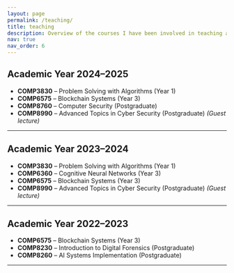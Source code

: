 ```yaml
---
layout: page
permalink: /teaching/
title: teaching
description: Overview of the courses I have been involved in teaching at the **University of Kent**, organised by academic year and course level.
nav: true
nav_order: 6
---
```


## Academic Year 2024–2025
- **COMP3830** – Problem Solving with Algorithms (Year 1)
- **COMP6575** – Blockchain Systems (Year 3)
- **COMP8760** – Computer Security (Postgraduate)
- **COMP8990** – Advanced Topics in Cyber Security (Postgraduate) *(Guest lecture)*

---

## Academic Year 2023–2024
- **COMP3830** – Problem Solving with Algorithms (Year 1)
- **COMP6360** – Cognitive Neural Networks (Year 3)
- **COMP6575** – Blockchain Systems (Year 3)
- **COMP8990** – Advanced Topics in Cyber Security (Postgraduate) *(Guest lecture)*

---

## Academic Year 2022–2023
- **COMP6575** – Blockchain Systems (Year 3)
- **COMP8230** – Introduction to Digital Forensics (Postgraduate)
- **COMP8260** – AI Systems Implementation (Postgraduate)

---